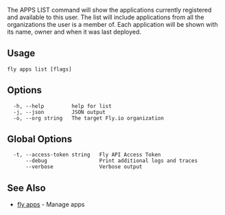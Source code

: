The APPS LIST command will show the applications currently
registered and available to this user. The list will include applications
from all the organizations the user is a member of. Each application will
be shown with its name, owner and when it was last deployed.


## Usage
~~~
fly apps list [flags]
~~~

## Options

~~~
  -h, --help         help for list
  -j, --json         JSON output
  -o, --org string   The target Fly.io organization
~~~

## Global Options

~~~
  -t, --access-token string   Fly API Access Token
      --debug                 Print additional logs and traces
      --verbose               Verbose output
~~~

## See Also

* [fly apps](/docs/flyctl/apps/)	 - Manage apps

